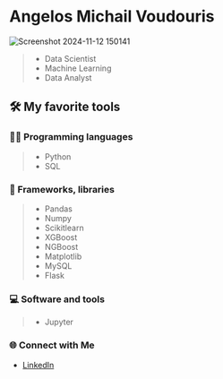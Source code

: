 # Angelos Michail Voudouris
![Screenshot 2024-11-12 150141](https://github.com/user-attachments/assets/107bebde-1c5f-4254-ae20-55af94dac84f)

> - Data Scientist
> - Machine Learning
> - Data Analyst

## 🛠️ My favorite tools
### 👨‍💻 Programming languages
   > - Python
   > - SQL

### 🧰 Frameworks, libraries
   > - Pandas
   > - Numpy
   > - Scikitlearn
   > - XGBoost
   > - NGBoost
   > - Matplotlib
   > - MySQL
   > - Flask

### 💻 Software and tools
   > - Jupyter

### 🌐 Connect with Me
- [LinkedIn](www.linkedin.com/in/michael-angelo-voudouris-082a20207)
